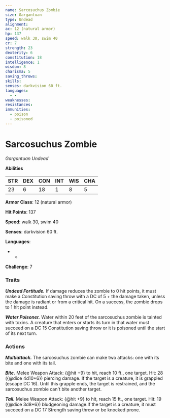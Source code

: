 ```yaml
---
name: Sarcosuchus Zombie
size: Gargantuan
type: Undead
alignment: 
ac: 12 (natural armor)
hp: 137
speed: walk 30, swim 40
cr: 7
strength: 23
dexterity: 6
constitution: 18
intelligence: 1
wisdom: 8
charisma: 5
saving_throws:
skills:
senses: darkvision 60 ft.
languages:
  - -
weaknesses:
resistances:
immunities:
  - poison
  - poisoned
---
```


# Sarcosuchus Zombie

*Gargantuan Undead*

**Abilities**

| STR | DEX | CON | INT | WIS | CHA |
| --- | --- | --- | --- | --- | --- |
| 23 | 6 | 18 | 1 | 8 | 5 |

**Armor Class**: 12 (natural armor)

**Hit Points**: 137

**Speed**: walk 30, swim 40

**Senses**: darkvision 60 ft.

**Languages**:
  - -

**Challenge**: 7

### Traits
***Undead Fortitude.*** If damage reduces the zombie to 0 hit points, it must make a Constitution saving throw with a DC of 5 + the damage taken, unless the damage is radiant or from a critical hit. On a success, the zombie drops to 1 hit point instead.

***Water Poisoner.*** Water within 20 feet of the sarcosuchus zombie is tainted with toxins. A creature that enters or starts its turn in that water must succeed on a DC 15 Constitution saving throw or it is poisoned until the start of its next turn.

### Actions
***Multiattack.*** The sarcosuchus zombie can make two attacks: one with its bite and one with its tail.

***Bite.*** Melee Weapon Attack: {@hit +9} to hit, reach 10 ft., one target. Hit: 28 ({@dice 4d10+6}) piercing damage. If the target is a creature, it is grappled (escape DC 16). Until this grapple ends, the target is restrained, and the sarcosuchus zombie can't bite another target.

***Tail.*** Melee Weapon Attack: {@hit +9} to hit, reach 15 ft., one target. Hit: 19 ({@dice 3d8+6}) bludgeoning damage.If the target is a creature, it must succeed on a DC 17 Strength saving throw or be knocked prone.

